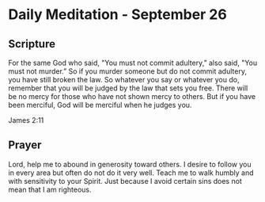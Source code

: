 # Daily Meditation - September 26

## Scripture

For the same God who said,  "You must not commit adultery,” also said, "You must not murder.” So if
you murder someone but do not commit adultery, you have still broken the law. So whatever you say
or whatever you do, remember that you will be judged by the law that sets you free.  There will be
no mercy for those who have not shown mercy to others. But if you have been merciful, God will be
merciful when he judges you.

James 2:11


## Prayer

Lord, help me to abound in generosity toward others. I desire to follow you in every area but often
do not do it very well.  Teach me to walk humbly and with sensitivity to your Spirit. Just because
I avoid certain sins does not mean that I am righteous.

